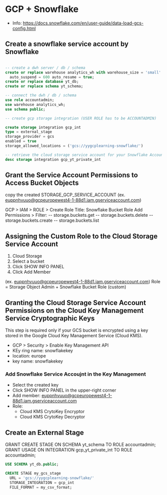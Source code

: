 # GCP + Snowflake

- Info:
https://docs.snowflake.com/en/user-guide/data-load-gcs-config.html

## Create a snowflake service account by Snowflake
```sql

-- create a dwh server / db / schema
create or replace warehouse analytics_wh with warehouse_size = 'small' warehouse_type = 'standard' 
  auto_suspend = 600 auto_resume = true;
create or replace database yt_db;
create or replace schema yt_schema;

-- connect the dwh / db / schema
use role accountadmin;
use warehouse analytics_wh;
use schema public;

-- create gcp storage integration (USER ROLE has to be ACCOUNTADMIN)

create storage integration gcp_int
type = external_stage
storage_provider = gcs
enabled = true
storage_allowed_locations = ('gcs://yygcplearning-snowflake/')

-- retrieve the cloud storage service account for your Snowflake Account
desc storage integration gcp_yt_private_int
```

## Grant the Service Account Permissions to Access Bucket Objects
copy the created STORAGE_GCP_SERVICE_ACCOUNT 
(ex. euppnhvuuo@gcpeuropewest4-1-88d1.iam.gserviceaccount.com)

GCP > IAM > ROLE > Create Role
Title: Snowflake Bucket Role
Add Permissions > Filter:
    -- storage.buckets.get
    -- storage.buckets.delete
    -- storage.buckets.create
    -- storage.buckets.list

## Assigning the Custom Role to the Cloud Storage Service Account

1. Cloud Storage
2. Select a bucket
3. Click SHOW INFO PANEL
4. Click Add Member

(ex. euppnhvuuo@gcpeuropewest4-1-88d1.iam.gserviceaccount.com)
Role = Storage Object Admin + Snowflake Bucket Role (custom)

## Granting the Cloud Storage Service Account Permissions on the Cloud Key Management Service Cryptographic Keys
This step is required only if your GCS bucket is encrypted using a key stored in the Google Cloud Key Management Service (Cloud KMS).

- GCP > Security > Enable Key Management API 
- KEy ring name: snowflakekey
- location: europe
- key name: snowflakekey

### Add Snowflake Service Accoujnt in the Key Management 
- Select the created key
- Click SHOW INFO PANEL in the upper-right corner
- Add member: euppnhvuuo@gcpeuropewest4-1-88d1.iam.gserviceaccount.com
- Role:
  - Cloud KMS CrytoKey Encryptor
  - Cloud KMS CrytoKey Decryptor


## Create an External Stage

GRANT CREATE STAGE ON SCHEMA yt_schema TO ROLE accountadmin;
GRANT USAGE ON INTEGRATION gcp_yt_private_int TO ROLE accountadmin;

```sql
USE SCHEMA yt_db.public;

CREATE STAGE my_gcs_stage
  URL = 'gcs://yygcplearning-snowflake/'
  STORAGE_INTEGRATION = gcp_int
  FILE_FORMAT = my_csv_format;
```
  
